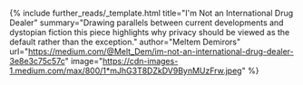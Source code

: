{% 
include further_reads/_template.html 
title="I'm Not an International Drug Dealer" 
summary="Drawing parallels between current developments and dystopian fiction this piece highlights why privacy should be viewed as the default rather than the exception." 
author="Meltem Demirors" 
url="https://medium.com/@Melt_Dem/im-not-an-international-drug-dealer-3e8e3c75c57c" 
image="https://cdn-images-1.medium.com/max/800/1*mJhG3T8DZkDV9BynMUzFrw.jpeg" 
%}
